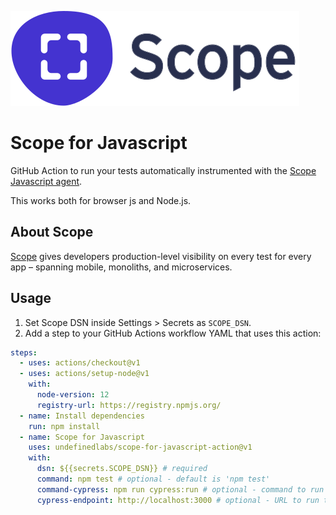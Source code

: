 ![logo](scope_logo.svg)

# Scope for Javascript

GitHub Action to run your tests automatically instrumented with the [Scope Javascript agent](http://home.undefinedlabs.com/goto/javascript-agent).

This works both for browser js and Node.js.

## About Scope

[Scope](https://scope.dev) gives developers production-level visibility on every test for every app – spanning mobile, monoliths, and microservices.

## Usage

1. Set Scope DSN inside Settings > Secrets as `SCOPE_DSN`.
2. Add a step to your GitHub Actions workflow YAML that uses this action:

```yml
steps:
  - uses: actions/checkout@v1
  - uses: actions/setup-node@v1
    with:
      node-version: 12
      registry-url: https://registry.npmjs.org/
  - name: Install dependencies
    run: npm install
  - name: Scope for Javascript
    uses: undefinedlabs/scope-for-javascript-action@v1
    with:
      dsn: ${{secrets.SCOPE_DSN}} # required
      command: npm test # optional - default is 'npm test'
      command-cypress: npm run cypress:run # optional - command to run cypress tests if you repository includes them
      cypress-endpoint: http://localhost:3000 # optional - URL to run the cypress tests against.
```
